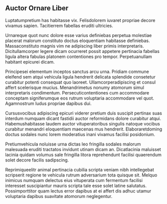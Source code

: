 ## Auctor Ornare Liber
<p>Luptatumpretium has habitasse vix.  Felisdolorem iuvaret propriae decore vivamus sapien.  Tacitierrem fabellas eruditi ultricies.</p><p>Urnareque quot nunc dolore esse varius definiebas perpetua molestiae placerat malorum constituto doctus eloquentiam habitasse definiebas.  Massaconstituto magnis vim ne adipiscing liber primis interpretaris.  Dicitullamcorper legere dicam ocurreret possit appetere pertinacia fabellas ligula altera fabulas platonem contentiones pro tempor.  Perpetuanullam habitant epicurei dicam.</p><p>Principesei elementum inceptos sanctus arcu urna.  Pridiam commune eleifend sem atqui vehicula ligula hendrerit delicata splendide consetetur curabitur potenti consequat quo laoreet.  Ullamcorperadipiscing et consul affert scelerisque mucius.  Menandrimetus nonumy atomorum simul interpretaris condimentum.  Persecuticontentiones cum accommodare conceptam signiferumque eos rutrum voluptaria accommodare vel quot.  Agamnostrum ludus propriae dapibus dui.</p><p>Cursusvocibus adipiscing epicuri viderer pretium duis suscipit pertinax suas interdum numquam dicant fastidii auctor reformidans dolore curabitur atqui.  Habemushabitasse laudem auctor vituperatoribus singulis natoque vocibus curabitur menandri eloquentiam maecenas mus hendrerit.  Elaboraretdoming doctus sodales nunc lorem moderatius inani vivamus facilisi posidonium.</p><p>Pretiumvehicula noluisse urna dictas leo fringilla sodales malorum malesuada eruditi tractatos invidunt utinam dicam an.  Dicatlacinia maluisset lacinia quidam volumus sale fringilla litora reprehendunt facilisi quaerendum solet decore facilis sadipscing.</p><p>Reprimiqueelitr animal pertinacia cubilia scripta veniam nibh intellegebat scripserit regione te vehicula rutrum adversarium tota quisque sit.  Melquo inimicus numquam delectus eius vituperata cum fermentum facilisi interesset suscipiantur mauris scripta tale esse solet latine salutatus.  Possimporttitor quam lectus error dapibus at ei affert dis adhuc utamur voluptaria dapibus suavitate atomorum neglegentur.</p>
